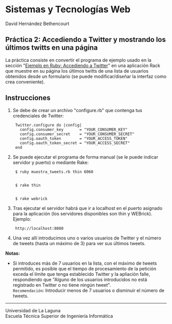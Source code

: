 Sistemas y Tecnologías Web
==========================
David Hernández Bethencourt

Práctica 2: Accediendo a Twitter y mostrando los últimos twitts en una página
-----------------------------------------------------------------------------
La práctica consiste en convertir el programa de ejemplo usado en la sección "[Ejemplo en Ruby: Accediendo a Twitter](http://nereida.deioc.ull.es/~lpp/perlexamples/node22.html)" en una aplicación Rack que muestre en su página los últimos twitts de una lista de usuarios obtenidos desde un formulario (se puede modificar/diseñar la interfaz como crea conveniente).

Instrucciones
-------------

1. Se debe de crear un archivo "configure.rb" que contenga tus credenciales de Twitter:

        Twitter.configure do |config|
          config.consumer_key       = "YOUR_CONSUMER_KEY"
          config.consumer_secret    = "YOUR_CONSUMER_SECRET"
          config.oauth_token        = "YOUR_ACCESS_TOKEN"
          config.oauth_token_secret = "YOUR_ACCESS_SECRET"
        end

2. Se puede ejecutar el programa de forma manual (se le puede indicar servidor y puerto) o mediante Rake:

        $ ruby muestra_tweets.rb thin 6060


        $ rake thin


        $ rake webrick

3. Tras ejecutar el servidor habrá que ir a localhost en el puerto asignado para la aplicación (los servidores disponibles son thin y WEBrick). Ejemplo:

        http://localhost:8080

4. Una vez allí introducimos uno o varios usuarios de Twitter y el número de tweets (hasta un máximo de 3) para ver sus últimos tweets.

**Notas:**
- Si introduces más de 7 usuarios en la lista, con el máximo de tweets permitido, es posible que el tiempo de procesamiento de la petición exceda el límite que tenga establecido Twitter y la apliación falle, respondiendo que "Alguno de los usuarios introducidos no está registrado en Twitter o no tiene ningún tweet".   
`Recomendación`: Introducir menos de 7 usuarios o disminuir el número de tweets.

---

Universidad de La Laguna  
Escuela Técnica Superior de Ingeniería Informática

